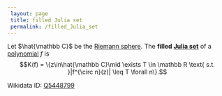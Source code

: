 ```yaml
---
 layout: page
 title: filled Julia set
 permalink: /filled_Julia_set
---
```

Let $\hat{\mathbb C}$ be the [Riemann sphere](https://defsmath.github.io/DefsMath/Riemann_sphere). The **filled [Julia set](https://defsmath.github.io/DefsMath/Julia_set)** of a [polynomial](https://defsmath.github.io/DefsMath/polynomial) $f$ is $$K(f) = \{z\in\hat{\mathbb C}\mid \exists T \in \mathbb R \text{ s.t. }|f^{\circ n}(z)| \leq T \forall n\}.$$

Wikidata ID: [Q5448799](https://www.wikidata.org/wiki/Q5448799)